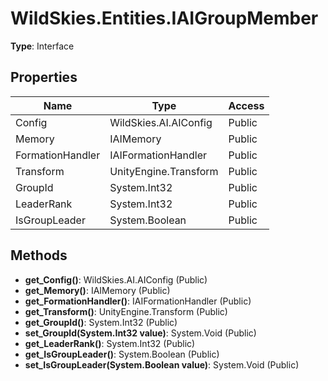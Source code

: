 ﻿# WildSkies.Entities.IAIGroupMember

**Type**: Interface

## Properties

| Name | Type | Access |
|------|------|--------|
| Config | WildSkies.AI.AIConfig | Public |
| Memory | IAIMemory | Public |
| FormationHandler | IAIFormationHandler | Public |
| Transform | UnityEngine.Transform | Public |
| GroupId | System.Int32 | Public |
| LeaderRank | System.Int32 | Public |
| IsGroupLeader | System.Boolean | Public |

## Methods

- **get_Config()**: WildSkies.AI.AIConfig (Public)
- **get_Memory()**: IAIMemory (Public)
- **get_FormationHandler()**: IAIFormationHandler (Public)
- **get_Transform()**: UnityEngine.Transform (Public)
- **get_GroupId()**: System.Int32 (Public)
- **set_GroupId(System.Int32 value)**: System.Void (Public)
- **get_LeaderRank()**: System.Int32 (Public)
- **get_IsGroupLeader()**: System.Boolean (Public)
- **set_IsGroupLeader(System.Boolean value)**: System.Void (Public)

